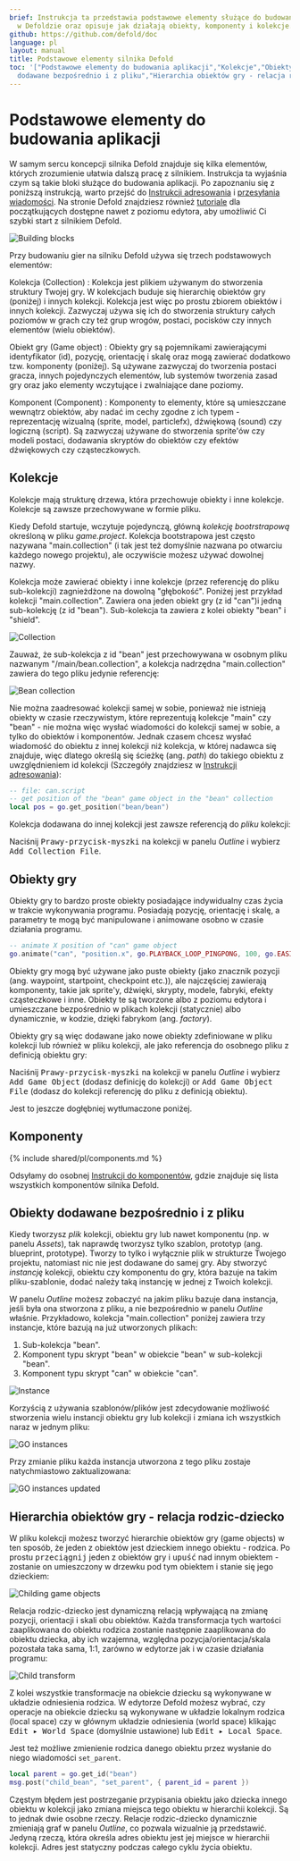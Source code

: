 ```yaml
---
brief: Instrukcja ta przedstawia podstawowe elementy służące do budowania aplikacji
  w Defoldzie oraz opisuje jak działają obiekty, komponenty i kolekcje.
github: https://github.com/defold/doc
language: pl
layout: manual
title: Podstawowe elementy silnika Defold
toc: '["Podstawowe elementy do budowania aplikacji","Kolekcje","Obiekty gry","Komponenty","Obiekty
  dodawane bezpośrednio i z pliku","Hierarchia obiektów gry - relacja rodzic-dziecko"]'
---
```


#  Podstawowe elementy do budowania aplikacji

W samym sercu koncepcji silnika Defold znajduje się kilka elementów, których zrozumienie ułatwia dalszą pracę z silnikiem. Instrukcja ta wyjaśnia czym są takie bloki służące do budowania aplikacji. Po zapoznaniu się z poniższą instrukcją, warto przejść do [Instrukcji adresowania](/pl/manuals/addressing) i [przesyłania wiadomości](/pl/manuals/message-passing). Na stronie Defold znajdziesz również [tutoriale](/tutorials/getting-started) dla początkujących dostępne nawet z poziomu edytora, aby umożliwić Ci szybki start z silnikiem Defold.

![Building blocks](/manuals/images/building_blocks/building_blocks.png)

Przy budowaniu gier na silniku Defold używa się trzech podstawowych elementów:

Kolekcja (Collection)
: Kolekcja jest plikiem używanym do stworzenia struktury Twojej gry. W kolekcjach buduje się hierarchię obiektów gry (poniżej) i innych kolekcji. Kolekcja jest więc po prostu zbiorem obiektów i innych kolekcji. Zazwyczaj używa się ich do stworzenia struktury całych poziomów w grach czy też grup wrogów, postaci, pocisków czy innych elementów (wielu obiektów).

Obiekt gry (Game object)
: Obiekty gry są pojemnikami zawierającymi identyfikator (id), pozycję, orientację i skalę oraz mogą zawierać dodatkowo tzw. komponenty (poniżej). Są używane zazwyczaj do tworzenia postaci gracza, innych pojedynczych elementów, lub systemów tworzenia zasad gry oraz jako elementy wczytujące i zwalniające dane poziomy.

Komponent (Component)
: Komponenty to elementy, które są umieszczane wewnątrz obiektów, aby nadać im cechy zgodne z ich typem - reprezentację wizualną (sprite, model, particlefx), dźwiękową (sound) czy logiczną (script). Są zazwyczaj używane do stworzenia sprite'ów czy modeli postaci, dodawania skryptów do obiektów czy efektów dźwiękowych czy cząsteczkowych.

## Kolekcje

Kolekcje mają strukturę drzewa, która przechowuje obiekty i inne kolekcje. Kolekcje są zawsze przechowywane w formie pliku.

Kiedy Defold startuje, wczytuje pojedynczą, główną _kolekcję bootrstrapową_ określoną w pliku *game.project*. Kolekcja bootstrapowa jest często nazywana "main.collection" (i tak jest też domyślnie nazwana po otwarciu każdego nowego projektu), ale oczywiście możesz używać dowolnej nazwy.

Kolekcja może zawierać obiekty i inne kolekcje (przez referencję do pliku sub-kolekcji) zagnieżdżone na dowolną "głębokość". Poniżej jest przykład kolekcji "main.collection". Zawiera ona jeden obiekt gry (z id "can")i jedną sub-kolekcję (z id "bean"). Sub-kolekcja ta zawiera z kolei obiekty "bean" i "shield".

![Collection](/manuals/images/building_blocks/collection.png)

Zauważ, że sub-kolekcja z id "bean" jest przechowywana w osobnym pliku nazwanym "/main/bean.collection", a kolekcja nadrzędna "main.collection" zawiera do tego pliku jedynie referencję:

![Bean collection](/manuals/images/building_blocks/bean_collection.png)

Nie można zaadresować kolekcji samej w sobie, ponieważ nie istnieją obiekty w czasie rzeczywistym, które reprezentują kolekcje "main" czy "bean" - nie można więc wysłać wiadomości do kolekcji samej w sobie, a tylko do obiektów i komponentów. Jednak czasem chcesz wysłać wiadomość do obiektu z innej kolekcji niż kolekcja, w której nadawca się znajduje, więc dlatego określą się ścieżkę (ang. _path_) do takiego obiektu z uwzględnieniem id kolekcji (Szczegóły znajdziesz w [Instrukcji adresowania](/pl/manuals/addressing)):

```lua
-- file: can.script
-- get position of the "bean" game object in the "bean" collection
local pos = go.get_position("bean/bean")
```

Kolekcja dodawana do innej kolekcji jest zawsze referencją do _pliku_ kolekcji:

Naciśnij <kbd>Prawy-przycisk-myszki</kbd> na kolekcji w panelu *Outline* i wybierz <kbd>Add Collection File</kbd>.

## Obiekty gry

Obiekty gry to bardzo proste obiekty posiadające indywidualny czas życia w trakcie wykonywania programu. Posiadają pozycję, orientację i skalę, a parametry te mogą być manipulowane i animowane osobno w czasie działania programu.

```lua
-- animate X position of "can" game object
go.animate("can", "position.x", go.PLAYBACK_LOOP_PINGPONG, 100, go.EASING_LINEAR, 1.0)
```

Obiekty gry mogą być używane jako puste obiekty (jako znacznik pozycji (ang. waypoint, startpoint, checkpoint etc.)), ale najczęściej zawierają komponenty, takie jak sprite'y, dźwięki, skrypty, modele, fabryki, efekty cząsteczkowe i inne. Obiekty te są tworzone albo z poziomu edytora i umieszczane bezpośrednio w plikach kolekcji (statycznie) albo dynamicznie, w kodzie, dzięki fabrykom (ang. _factory_).

Obiekty gry są więc dodawane jako nowe obiekty zdefiniowane w pliku kolekcji lub również w pliku kolekcji, ale jako referencja do osobnego pliku z definicją obiektu gry:

Naciśnij <kbd>Prawy-przycisk-myszki</kbd> na kolekcji w panelu *Outline* i wybierz <kbd>Add Game Object</kbd> (dodasz definicję do kolekcji) or <kbd>Add Game Object File</kbd> (dodasz do kolekcji referencję do pliku z definicją obiektu).

Jest to jeszcze dogłębniej wytłumaczone poniżej.


## Komponenty

{% include shared/pl/components.md %}

Odsyłamy do osobnej [Instrukcji do komponentów](/pl/manuals/components/), gdzie znajduje się lista wszystkich komponentów silnika Defold.

## Obiekty dodawane bezpośrednio i z pliku

Kiedy tworzysz _plik_ kolekcji, obiektu gry lub nawet komponentu (np. w panelu *Assets*), tak naprawdę tworzysz tylko szablon, prototyp (ang. blueprint, prototype). Tworzy to tylko i wyłącznie plik w strukturze Twojego projektu, natomiast nic nie jest dodawane do samej gry. Aby stworzyć _instancję_ kolekcji, obiektu czy komponentu do gry, która bazuje na takim pliku-szablonie, dodać należy taką instancję w jednej z Twoich kolekcji.

W panelu *Outline* możesz zobaczyć na jakim pliku bazuje dana instancja, jeśli była ona stworzona z pliku, a nie bezpośrednio w panelu *Outline* właśnie. Przykładowo, kolekcja "main.collection"  poniżej zawiera trzy instancje, które bazują na już utworzonych plikach:

1. Sub-kolekcja "bean".
2. Komponent typu skrypt "bean" w obiekcie "bean"  w sub-kolekcji "bean".
3. Komponent typu skrypt "can" w obiekcie "can".

![Instance](/manuals/images/building_blocks/instance.png)

Korzyścią z używania szablonów/plików jest zdecydowanie możliwość stworzenia wielu instancji obiektu gry lub kolekcji i zmiana ich wszystkich naraz w jednym pliku:

![GO instances](/manuals/images/building_blocks/go_instance.png)

Przy zmianie pliku każda instancja utworzona z tego pliku zostaje natychmiastowo zaktualizowana:

![GO instances updated](/manuals/images/building_blocks/go_instance2.png)

## Hierarchia obiektów gry - relacja rodzic-dziecko

W pliku kolekcji możesz tworzyć hierarchie obiektów gry (game objects) w ten sposób, że jeden z obiektów jest dzieckiem innego obiektu - rodzica. Po prostu <kbd>przeciągnij</kbd> jeden z obiektów gry i <kbd>upuść</kbd> nad innym obiektem - zostanie on umieszczony w drzewku pod tym obiektem i stanie się jego dzieckiem:

![Childing game objects](/manuals/images/building_blocks/childing.png)

Relacja rodzic-dziecko jest dynamiczną relacją wpływającą na zmianę pozycji, orientacji i skali obu obiektów. Każda transformacja tych wartości zaaplikowana do obiektu rodzica zostanie następnie zaaplikowana do obiektu dziecka, aby ich wzajemna, względna pozycja/orientacja/skala pozostała taka sama, 1:1, zarówno w edytorze jak i w czasie działania programu:

![Child transform](/manuals/images/building_blocks/child_transform.png)

Z kolei wszystkie transformacje na obiekcie dziecku są wykonywane w układzie odniesienia rodzica. W edytorze Defold możesz wybrać, czy operacje na obiekcie dziecku są wykonywane w układzie lokalnym rodzica (local space) czy w głównym układzie odniesienia (world space) klikając <kbd>Edit ▸ World Space</kbd> (domyślnie ustawione) lub <kbd>Edit ▸ Local Space</kbd>.

Jest też możliwe zmienienie rodzica danego obiektu przez wysłanie do niego wiadomości `set_parent`.

```lua
local parent = go.get_id("bean")
msg.post("child_bean", "set_parent", { parent_id = parent })
```

Częstym błędem jest postrzeganie przypisania obiektu jako dziecka innego obiektu w kolekcji jako zmiana miejsca tego obiektu w hierarchii kolekcji. Są to jednak dwie osobne rzeczy. Relacje rodzic-dziecko dynamicznie zmieniają graf w panelu *Outline*, co pozwala wizualnie ją przedstawić. Jedyną rzeczą, która określa adres obiektu jest jej miejsce w hierarchii kolekcji. Adres jest statyczny podczas całego cyklu życia obiektu.